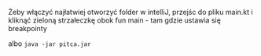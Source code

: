 Żeby włączyć najłatwiej otworzyć folder w intelliJ, przejśc do pliku main.kt i kliknąć 
zieloną strzałeczkę obok fun main - tam gdzie ustawia się breakpointy


albo `java -jar pitca.jar`